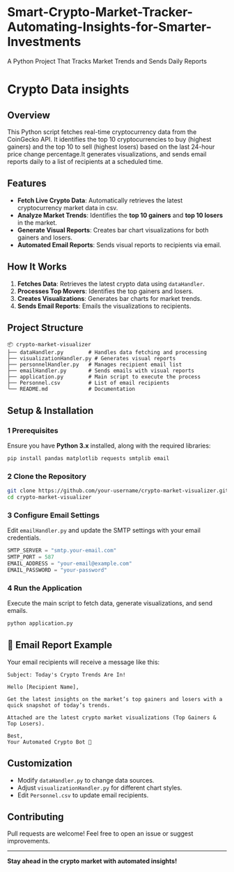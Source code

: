 # Smart-Crypto-Market-Tracker-Automating-Insights-for-Smarter-Investments
A Python Project That Tracks Market Trends and Sends Daily Reports
# Crypto Data insights

## Overview
This Python script fetches real-time cryptocurrency data from the CoinGecko API. It identifies the top 10 cryptocurrencies to buy (highest gainers) and the top 10 to sell (highest losers) based on the last 24-hour price change percentage.It generates visualizations, and sends email reports daily to a list of recipients at a scheduled time.


##  Features
- **Fetch Live Crypto Data**: Automatically retrieves the latest cryptocurrency market data in csv.
- **Analyze Market Trends**: Identifies the **top 10 gainers** and **top 10 losers** in the market.
- **Generate Visual Reports**: Creates bar chart visualizations for both gainers and losers.
- **Automated Email Reports**: Sends visual reports to recipients via email.

##  How It Works
1. **Fetches Data**: Retrieves the latest crypto data using `dataHandler`.
2. **Processes Top Movers**: Identifies the top gainers and losers.
3. **Creates Visualizations**: Generates bar charts for market trends.
4. **Sends Email Reports**: Emails the visualizations to recipients.

##  Project Structure
```
📦 crypto-market-visualizer
├── dataHandler.py        # Handles data fetching and processing
├── visualizationHandler.py # Generates visual reports
├── personnelHandler.py   # Manages recipient email list
├── emailHandler.py       # Sends emails with visual reports
├── application.py        # Main script to execute the process
├── Personnel.csv         # List of email recipients
└── README.md             # Documentation
```

##  Setup & Installation
### 1️ Prerequisites
Ensure you have **Python 3.x** installed, along with the required libraries:

```sh
pip install pandas matplotlib requests smtplib email
```

### 2️ Clone the Repository
```sh
git clone https://github.com/your-username/crypto-market-visualizer.git
cd crypto-market-visualizer
```

### 3️ Configure Email Settings
Edit `emailHandler.py` and update the SMTP settings with your email credentials.

```python
SMTP_SERVER = "smtp.your-email.com"
SMTP_PORT = 587
EMAIL_ADDRESS = "your-email@example.com"
EMAIL_PASSWORD = "your-password"
```

### 4️ Run the Application
Execute the main script to fetch data, generate visualizations, and send emails.
```sh
python application.py
```

## 📧 Email Report Example
Your email recipients will receive a message like this:
```
Subject: Today's Crypto Trends Are In!

Hello [Recipient Name],

Get the latest insights on the market’s top gainers and losers with a quick snapshot of today’s trends. 

Attached are the latest crypto market visualizations (Top Gainers & Top Losers).

Best,
Your Automated Crypto Bot 🤖
```

##  Customization
- Modify `dataHandler.py` to change data sources.
- Adjust `visualizationHandler.py` for different chart styles.
- Edit `Personnel.csv` to update email recipients.

##  Contributing
Pull requests are welcome! Feel free to open an issue or suggest improvements.

---
 **Stay ahead in the crypto market with automated insights!**

